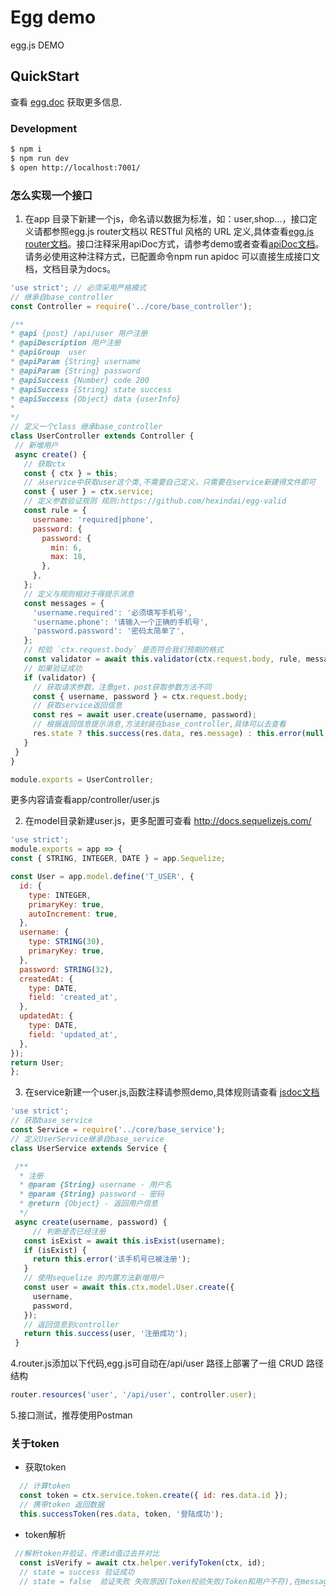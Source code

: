 # Egg demo

egg.js DEMO

## QuickStart

<!-- add docs here for user -->

查看 [egg.doc](https://eggjs.org/zh-cn/intro/) 获取更多信息.
 

### Development

```bash
$ npm i
$ npm run dev
$ open http://localhost:7001/
```

### 怎么实现一个接口
 1. 在app 目录下新建一个js，命名请以数据为标准，如：user,shop...，接口定义请都参照egg.js router文档以 RESTful 风格的 URL 定义,具体查看[egg.js router文档](http://apidocjs.com/https://eggjs.org/zh-cn/basics/router.html)。接口注释采用apiDoc方式，请参考demo或者查看[apiDoc文档](http://apidocjs.com/)。请务必使用这种注释方式，已配置命令npm run apidoc 可以直接生成接口文档，文档目录为docs。
 ```javascript
 'use strict'; // 必须采用严格模式
// 继承自base_controller
const Controller = require('../core/base_controller');

/**
 * @api {post} /api/user 用户注册
 * @apiDescription 用户注册
 * @apiGroup  user
 * @apiParam {String} username
 * @apiParam {String} password
 * @apiSuccess {Number} code 200
 * @apiSuccess {String} state success
 * @apiSuccess {Object} data {userInfo}
 *
 */
// 定义一个class 继承base_controller
class UserController extends Controller {
  // 新增用户
  async create() {
    // 获取ctx
    const { ctx } = this;
    // 从service中获取user这个类,不需要自己定义，只需要在service新建得文件即可
    const { user } = ctx.service;
    // 定义参数验证规则 规则:https://github.com/hexindai/egg-valid
    const rule = {
      username: 'required|phone',
      password: {
        password: {
          min: 6,
          max: 18,
        },
      },
    };
    // 定义与规则相对于得提示消息
    const messages = {
      'username.required': '必须填写手机号',
      'username.phone': '请输入一个正确的手机号',
      'password.password': '密码太简单了',
    };
    // 校验 `ctx.request.body` 是否符合我们预期的格式
    const validator = await this.validator(ctx.request.body, rule, messages);
    // 如果验证成功
    if (validator) {
      // 获取请求参数，注意get，post获取参数方法不同
      const { username, password } = ctx.request.body;
      // 获取service返回信息
      const res = await user.create(username, password);
      // 根据返回信息提示消息,方法封装在base_controller,具体可以去查看
      res.state ? this.success(res.data, res.message) : this.error(null, res.message);
    }
  }
}

module.exports = UserController;

 ```
更多内容请查看app/controller/user.js 

 2. 在model目录新建user.js，更多配置可查看 http://docs.sequelizejs.com/
  ```javascript
'use strict';
module.exports = app => {
  const { STRING, INTEGER, DATE } = app.Sequelize;

  const User = app.model.define('T_USER', {
    id: {
      type: INTEGER,
      primaryKey: true,
      autoIncrement: true,
    },
    username: {
      type: STRING(30),
      primaryKey: true,
    },
    password: STRING(32),
    createdAt: {
      type: DATE,
      field: 'created_at',
    },
    updatedAt: {
      type: DATE,
      field: 'updated_at',
    },
  });
  return User;
};
  ```

 3. 在service新建一个user.js,函数注释请参照demo,具体规则请查看 [jsdoc文档](http://www.css88.com/doc/jsdoc/)
 ```javascript
 'use strict';
// 获取base_service
const Service = require('../core/base_service');
// 定义UserService继承自base_service
class UserService extends Service {

  /**
   * 注册
   * @param {String} username - 用户名
   * @param {String} password - 密码
   * @return {Object} - 返回用户信息
   */
  async create(username, password) {
      // 判断是否已经注册
    const isExist = await this.isExist(username);
    if (isExist) {
      return this.error('该手机号已被注册');
    }
    // 使用sequelize 的内置方法新增用户
    const user = await this.ctx.model.User.create({
      username,
      password,
    });
    // 返回信息到controller
    return this.success(user, '注册成功');
  }

 ```
  4.router.js添加以下代码,egg.js可自动在/api/user 路径上部署了一组 CRUD 路径结构
   ```javascript
  router.resources('user', '/api/user', controller.user);
   ```
  5.接口测试，推荐使用Postman

  ### 关于token
  
   - 获取token

  ```JavaScript
    // 计算token
    const token = ctx.service.token.create({ id: res.data.id });
    // 携带token 返回数据
    this.successToken(res.data, token, '登陆成功');
   ```
   - token解析

  ```JavaScript
   //解析token并验证，传递id值过去并对比
    const isVerify = await ctx.helper.verifyToken(ctx, id);
    // state = success 验证成功 
    // state = false  验证失败 失败原因(Token校验失败/Token和用户不符),在message中返回
  ```